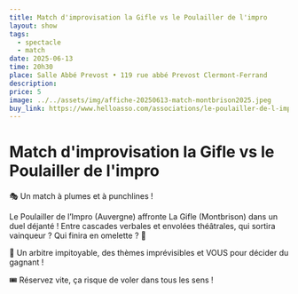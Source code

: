```yaml
---
title: Match d'improvisation la Gifle vs le Poulailler de l'impro
layout: show
tags:
  - spectacle
  - match
date: 2025-06-13
time: 20h30
place: Salle Abbé Prevost • 119 rue abbé Prevost Clermont-Ferrand
description:
price: 5
image: ../../assets/img/affiche-20250613-match-montbrison2025.jpeg
buy_link: https://www.helloasso.com/associations/le-poulailler-de-l-impro/evenements/match-d-improvisation-la-gifle-vs-poulailler
---
```


# Match d'improvisation la Gifle vs le Poulailler de l'impro

🎭 Un match à plumes et à punchlines !

Le Poulailler de l’Impro (Auvergne) affronte La Gifle (Montbrison) dans un duel déjanté ! Entre cascades verbales et envolées théâtrales, qui sortira vainqueur ? Qui finira en omelette ? 🥚

🤩 Un arbitre impitoyable, des thèmes imprévisibles et VOUS pour décider du gagnant !

🎟️ Réservez vite, ça risque de voler dans tous les sens !
